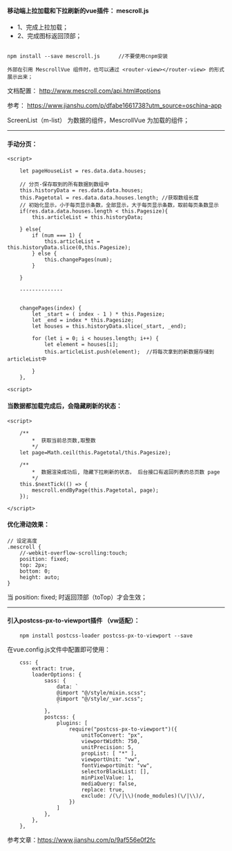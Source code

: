 #### 移动端上拉加载和下拉刷新的vue插件： mescroll.js

- 1、完成上拉加载；
- 2、完成图标返回顶部；

```

npm install --save mescroll.js      //不要使用cnpm安装

外部在引用 MescrollVue 组件时，也可以通过 <router-view></router-view> 的形式展示出来；

```

文档配置： http://www.mescroll.com/api.html#options

参考： https://www.jianshu.com/p/dfabe1661738?utm_source=oschina-app

ScreenList（m-list） 为数据的组件，MescrollVue 为加载的组件；

---

#### 手动分页：
```
<script>

    let pageHouseList = res.data.data.houses;
    
    // 分页-保存取到的所有数据到数组中
    this.historyData = res.data.data.houses;
    this.Pagetotal = res.data.data.houses.length; //获取数组长度
    // 初始化显示，小于每页显示条数，全部显示，大于每页显示条数，取前每页条数显示
    if(res.data.data.houses.length < this.Pagesize){
        this.articleList = this.historyData;

    } else{
        if (num === 1) {
            this.articleList = this.historyData.slice(0,this.Pagesize);
        } else {
            this.changePages(num);
        }
        
    }

    --------------

    
    changePages(index) {
        let _start = ( index - 1 ) * this.Pagesize;
        let _end = index * this.Pagesize;
        let houses = this.historyData.slice(_start, _end);

        for (let i = 0; i < houses.length; i++) {
            let element = houses[i];
            this.articleList.push(element);  //将每次拿到的新数据存储到articleList中

        }
    },

<script>
```

#### 当数据都加载完成后，会隐藏刷新的状态：

```
<script>

    /**
        *  获取当前总页数,取整数
        */
    let page=Math.ceil(this.Pagetotal/this.Pagesize);
    
    /**
        *  数据渲染成功后, 隐藏下拉刷新的状态， 后台接口有返回列表的总页数 page
        */
    this.$nextTick(() => {
        mescroll.endByPage(this.Pagetotal, page);
    });

</script>
```
#### 优化滑动效果：
```
// 设定高度
.mescroll {
    //-webkit-overflow-scrolling:touch;
    position: fixed;
    top: 2px;
    bottom: 0;
    height: auto;
}

```
当 position: fixed; 时返回顶部（toTop）才会生效；

---

#### 引入postcss-px-to-viewport插件 （vw适配）：

```
    npm install postcss-loader postcss-px-to-viewport --save
```

在vue.config.js文件中配置即可使用：
```
    css: {
		extract: true, 
        loaderOptions: {
            sass: {
                data: `
                @import "@/style/mixin.scss";
                @import "@/style/_var.scss";
                `
            },
            postcss: {
                plugins: [
                    require("postcss-px-to-viewport")({
                        unitToConvert: "px",
                        viewportWidth: 750,
                        unitPrecision: 5,
                        propList: [ "*" ],
                        viewportUnit: "vw",
                        fontViewportUnit: "vw",
                        selectorBlackList: [],
                        minPixelValue: 1,
                        mediaQuery: false,
                        replace: true,
                        exclude: /(\/|\\)(node_modules)(\/|\\)/,
                    })
                ]
            },
        },
    },
```

参考文章：https://www.jianshu.com/p/9af556e0f2fc